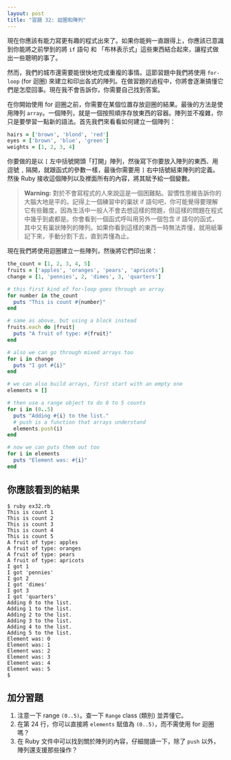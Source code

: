 ```yaml
---
layout: post
title: "習題 32: 迴圈和陣列"
---
```

現在你應該有能力寫更有趣的程式出來了。如果你能夠一直跟得上，你應該已意識到你能將之前學到的將 `if` 語句 和 「布林表示式」這些東西結合起來，讓程式做出一些聰明的事了。

然而，我們的城市還需要能很快地完成重複的事情。這節習題中我們將使用 `for-loop` (for 迴圈) 來建立和印出各式的陣列。在做習題的過程中，你將會逐漸搞懂它們是怎麼回事。現在我不會告訴你，你需要自己找到答案。

在你開始使用 for 迴圈之前，你需要在某個位置存放迴圈的結果。最後的方法是使用陣列 `array`。一個陣列，就是一個按照順序存放東西的容器。陣列並不複雜，你只是要學習一點新的語法。首先我們來看看如何建立一個陣列：

```ruby
hairs = ['brown', 'blond', 'red']
eyes = ['brown', 'blue', 'green']
weights = [1, 2, 3, 4]
```

你要做的是以 `[` 左中括號開頭「打開」陣列，然後寫下你要放入陣列的東西、用逗號 `,` 隔開，就跟函式的參數一樣，最後你需要用 `]` 右中括號結束陣列的定義。然後 Ruby 接收這個陣列以及裡面所有的內容，將其賦予給一個變數。


> **Warning:** 對於不會寫程式的人來說這是一個困難點。習慣性思維告訴你的大腦大地是平的。記得上一個練習中的巢狀 if 語句吧，你可能覺得要理解它有些難度，因為生活中一般人不會去想這樣的問題，但這樣的問題在程式中幾乎到處都是。你會看到一個函式呼叫用另外一個包含 if 語句的函式，其中又有巢狀陣列的陣列。如果你看到這樣的東西一時無法弄懂，就用紙筆記下來，手動分割下去，直到弄懂為止。

現在我們將使用迴圈建立一些陣列，然後將它們印出來：

```ruby
the_count = [1, 2, 3, 4, 5]
fruits = ['apples', 'oranges', 'pears', 'apricots']
change = [1, 'pennies', 2, 'dimes', 3, 'quarters']

# this first kind of for-loop goes through an array
for number in the_count
  puts "This is count #{number}"
end

# same as above, but using a block instead
fruits.each do |fruit|
  puts "A fruit of type: #{fruit}"
end

# also we can go through mixed arrays too
for i in change
  puts "I got #{i}"
end

# we can also build arrays, first start with an empty one
elements = [] 

# then use a range object to do 0 to 5 counts
for i in (0..5)
  puts "Adding #{i} to the list."
  # push is a function that arrays understand
  elements.push(i)
end

# now we can puts them out too
for i in elements
  puts "Element was: #{i}"
end
```

## 你應該看到的結果

    $ ruby ex32.rb
    This is count 1
    This is count 2
    This is count 3
    This is count 4
    This is count 5
    A fruit of type: apples
    A fruit of type: oranges
    A fruit of type: pears
    A fruit of type: apricots
    I got 1
    I got 'pennies'
    I got 2
    I got 'dimes'
    I got 3
    I got 'quarters'
    Adding 0 to the list.
    Adding 1 to the list.
    Adding 2 to the list.
    Adding 3 to the list.
    Adding 4 to the list.
    Adding 5 to the list.
    Element was: 0
    Element was: 1
    Element was: 2
    Element was: 3
    Element was: 4
    Element was: 5
    $

## 加分習題

1. 注意一下 range `(0..5)`。查一下 `Range` class (類別) 並弄懂它。
2. 在第 24 行，你可以直接將 `elements` 賦值為 `(0..5)`，而不需使用 for 迴圈嗎？
3. 在 Ruby 文件中可以找到關於陣列的內容，仔細閱讀一下，除了 `push` 以外，陣列還支援那些操作？
